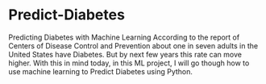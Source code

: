# Predict-Diabetes
Predicting Diabetes with Machine Learning
According to the report of Centers of Disease Control and Prevention about one in seven adults in the United States have Diabetes. But by next few years this rate can move higher. With this in mind today, in this ML project, I will go though how to use machine learning to Predict Diabetes using Python.
